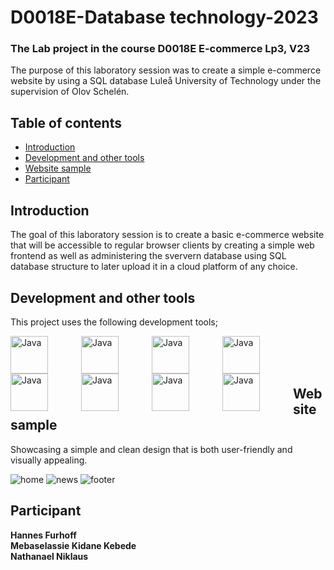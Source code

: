 # D0018E-Database technology-2023

### The Lab project in the course D0018E E-commerce Lp3, V23

The purpose of this laboratory session was to create a simple e-commerce website by using a SQL database Luleå University of Technology under the supervision of Olov Schelén.

## Table of contents

* [Introduction](#introduction)
* [Development and other tools](#dev)
* [Website sample](#web)
* [Participant](#participant)


## Introduction

The goal of this laboratory session is to create a basic e-commerce website that will be accessible to regular browser clients by creating a simple web frontend as well as administering the sververn database using SQL database structure to later upload it in a cloud platform of any choice.

## Development and other tools

This project uses the following development tools;

<img align="left" alt="Java" width="60px" style="padding-right:50px;" src="https://cdn.jsdelivr.net/gh/devicons/devicon/icons/react/react-original.svg" />

<img align="left" alt="Java" width="60px" style="padding-right:50px;" src="https://cdn.jsdelivr.net/gh/devicons/devicon/icons/javascript/javascript-plain.svg" />

<img align="left" alt="Java" width="60px" style="padding-right:50px;" src="https://cdn.jsdelivr.net/gh/devicons/devicon/icons/nodejs/nodejs-original.svg" />

<img align="left" alt="Java" width="60px" style="padding-right:50px;" src="https://cdn.jsdelivr.net/gh/devicons/devicon/icons/mysql/mysql-original.svg" />

<img align="left" alt="Java" width="60px" style="padding-right:50px;" src="https://cdn.jsdelivr.net/gh/devicons/devicon/icons/git/git-original.svg" />

<img align="left" alt="Java" width="60px" style="padding-right:50px;" src="https://cdn.jsdelivr.net/gh/devicons/devicon/icons/figma/figma-original.svg" />

<img align="left" alt="Java" width="60px" style="padding-right:50px;" src="https://cdn.jsdelivr.net/gh/devicons/devicon/icons/intellij/intellij-original.svg" />

<img align="left" alt="Java" width="60px" style="padding-right:50px;" src="https://cdn.jsdelivr.net/gh/devicons/devicon/icons/vscode/vscode-original.svg" />


<br /> 
 
<br />

<br />

## Website sample

Showcasing a simple and clean design that is both user-friendly and visually appealing.

![home](https://user-images.githubusercontent.com/76616663/219222287-e8f534b5-f709-4cfd-bb86-0b4703486e65.jpg)
![news](https://user-images.githubusercontent.com/76616663/219222291-865c9231-dd1c-4981-9ac3-f9c9721e982c.jpg)
![footer](https://user-images.githubusercontent.com/76616663/219222292-cafdb641-9b79-469f-8103-f97e14caf607.jpg)


## Participant

**Hannes Furhoff** <br>
**Mebaselassie Kidane Kebede** <br/>
**Nathanael Niklaus** <br>
